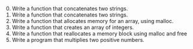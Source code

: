 0.	Write a function that concatenates two strings.
1.	Write a function that concatenates two strings.
2.	Write a function that allocates memory for an array, using malloc.
3.	Write a function that creates an array of integers.
4.	Write a function that reallocates a memory block using malloc and free
5.	Write a program that multiplies two positive numbers.
